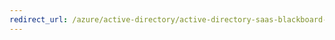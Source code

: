 ```yaml
---
redirect_url: /azure/active-directory/active-directory-saas-blackboard-learn-shibboleth-tutorial
---
```

